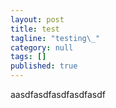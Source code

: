 ```yaml
---
layout: post
title: test
tagline: "testing\_"
category: null
tags: []
published: true
---
```

aasdfasdfasdfasdfasdf